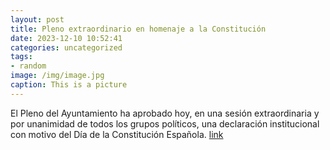 ```yaml
---
layout: post
title: Pleno extraordinario en homenaje a la Constitución
date: 2023-12-10 10:52:41
categories: uncategorized
tags:
- random
image: /img/image.jpg
caption: This is a picture
---
```

El Pleno del Ayuntamiento ha aprobado hoy, en una sesión extraordinaria y por unanimidad de todos los grupos políticos, una declaración institucional con motivo del Día de la Constitución Española.   [link](https://www.ayto-villacanada.es/noticias/pleno-extraordinario-en-homenaje-a-la-constitucion/)
